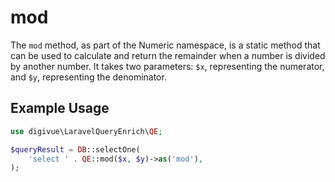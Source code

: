 # mod

The `mod` method, as part of the Numeric namespace, is a static method that can be used to calculate and return the
remainder when a number is divided by another number. It takes two parameters: `$x`, representing the numerator,
and `$y`, representing the denominator.

## Example Usage

```php
use digivue\LaravelQueryEnrich\QE;

$queryResult = DB::selectOne(
    'select ' . QE::mod($x, $y)->as('mod'),
);
```